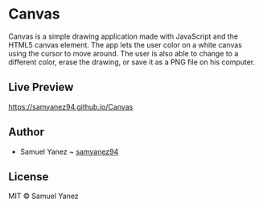 # Canvas
Canvas is a simple drawing application made with JavaScript and the HTML5 canvas element. The app lets the user color on a white canvas using the cursor to move around. The user is also able to change to a different color, erase the drawing, or save it as a PNG file on his computer.

## Live Preview

https://samyanez94.github.io/Canvas

## Author

* Samuel Yanez ~ [samyanez94](https://github.com/samyanez94)

## License

MIT © Samuel Yanez
